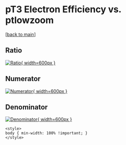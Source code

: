 # pT3 Electron Efficiency vs. ptlowzoom

[[back to main](./)]



## Ratio

[![Ratio](../mtv/var/pT3_11_eff_ptlowzoom.png){ width=600px }](../mtv/var/pT3_11_eff_ptlowzoom.pdf)

## Numerator

[![Numerator](../mtv/num/pT3_11_eff_ptlowzoom_num0.png){ width=600px }](../mtv/num/pT3_11_eff_ptlowzoom_num0.pdf)

## Denominator

[![Denominator](../mtv/den/pT3_11_eff_ptlowzoom_den.png){ width=600px }](../mtv/den/pT3_11_eff_ptlowzoom_den.pdf)


``` {=html}
<style>
body { min-width: 100% !important; }
</style>
```
